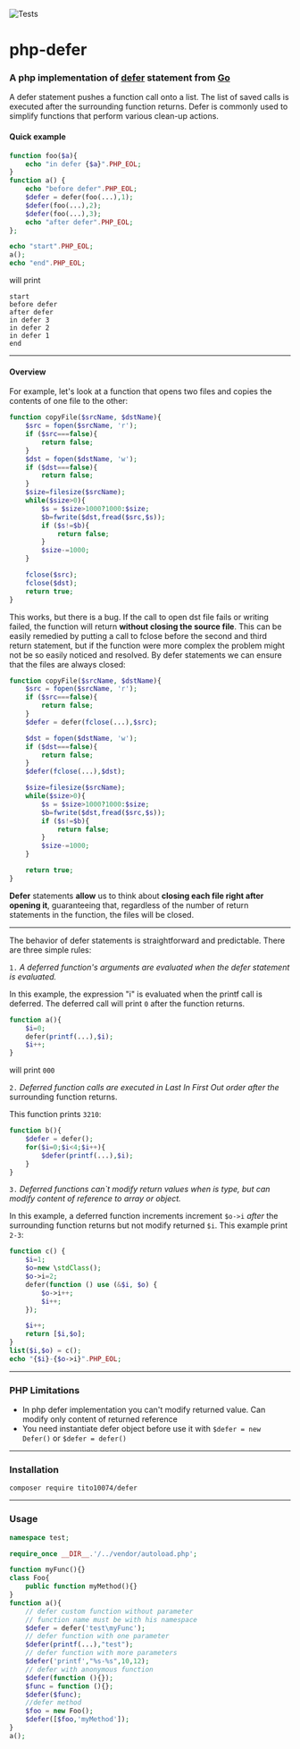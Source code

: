 ![Tests](https://github.com/tito10047/php-defer/actions/workflows/unit-test.yml/badge.svg)


# php-defer
### A php implementation of [defer](https://golang.org/doc/effective_go.html#defer) statement from [Go](https://golang.org/)


A defer statement pushes a function call onto a list. The list of saved calls
is executed after the surrounding function returns. Defer is commonly used to
simplify functions that perform various clean-up actions.

#### Quick example

```php
function foo($a){
	echo "in defer {$a}".PHP_EOL;
}
function a() {
	echo "before defer".PHP_EOL;
	$defer = defer(foo(...),1);
	$defer(foo(...),2);
	$defer(foo(...),3);
	echo "after defer".PHP_EOL;
};

echo "start".PHP_EOL;
a();
echo "end".PHP_EOL;
```
will print
```text
start
before defer
after defer
in defer 3
in defer 2
in defer 1
end
```

----
#### Overview

For example, let's look at a function that opens two files and copies the 
contents of one file to the other:
```php
function copyFile($srcName, $dstName){
	$src = fopen($srcName, 'r');
	if ($src===false){
		return false;
	}
	$dst = fopen($dstName, 'w');
	if ($dst===false){
		return false;
	}
	$size=filesize($srcName);
	while($size>0){
		$s = $size>1000?1000:$size;
		$b=fwrite($dst,fread($src,$s));
		if ($s!=$b){
			return false;
		}
		$size-=1000;
	}

	fclose($src);
	fclose($dst);
	return true;
}
```

This works, but there is a bug. If the call to open dst file fails or writing failed, the function
will return **without closing the source file**. This can be easily remedied by 
putting a call to fclose before the second and third return statement, but if the
function were more complex the problem might not be so easily noticed and resolved. 
By defer statements we can ensure that the files are always closed:
```php
function copyFile($srcName, $dstName){
	$src = fopen($srcName, 'r');
	if ($src===false){
		return false;
	}
	$defer = defer(fclose(...),$src);

	$dst = fopen($dstName, 'w');
	if ($dst===false){
		return false;
	}
	$defer(fclose(...),$dst);

	$size=filesize($srcName);
	while($size>0){
		$s = $size>1000?1000:$size;
		$b=fwrite($dst,fread($src,$s));
		if ($s!=$b){
			return false;
		}
		$size-=1000;
	}

	return true;
}
```

**Defer** statements **allow** us to think about **closing each file right after opening it**, guaranteeing
that, regardless of the number of return statements in the function, the files will be closed.

--------
The behavior of defer statements is straightforward and predictable. There are three simple rules:

`1.` *A deferred function's arguments are evaluated when the defer statement is evaluated.*

In this example, the expression "i" is evaluated when the printf call is deferred.
The deferred call will print `0` after the function returns.

```php
function a(){
	$i=0;
	defer(printf(...),$i);
	$i++;
}
```
will print ```000```

`2.` *Deferred function calls are executed in Last In First Out order after the*
surrounding function returns.

This function prints `3210`:
```php
function b(){
    $defer = defer();
	for($i=0;$i<4;$i++){
		$defer(printf(...),$i);
	}
}
```

`3.` *Deferred functions can`t modify return values when is type, but can modify content of
reference to array or object.*

In this example, a deferred function increments increment `$o->i` *after* the surrounding
function returns but not modify returned `$i`. This example print `2-3`:
```php
function c() {
	$i=1;
	$o=new \stdClass();
	$o->i=2;
	defer(function () use (&$i, $o) {
		$o->i++;
		$i++;
	});

	$i++;
	return [$i,$o];
}
list($i,$o) = c();
echo "{$i}-{$o->i}".PHP_EOL;
```
---
### PHP Limitations

- In php defer implementation you can't modify returned value. Can modify only content of returned reference
- You need instantiate defer object before use it with ```$defer = new Defer()``` or ```$defer = defer()``` 

---
### Installation

```shell
composer require tito10074/defer 
```

---
### Usage

```php
namespace test;

require_once __DIR__.'/../vendor/autoload.php';

function myFunc(){}
class Foo{
	public function myMethod(){}
}
function a(){
	// defer custom function without parameter
	// function name must be with his namespace
	$defer = defer('test\myFunc');
	// defer function with one parameter
	$defer(printf(...),"test");
	// defer function with more parameters
	$defer('printf',"%s-%s",10,12);
	// defer with anonymous function
	$defer(function (){});
	$func = function (){};
	$defer($func);
	//defer method
	$foo = new Foo();
	$defer([$foo,'myMethod']);
}
a();
```